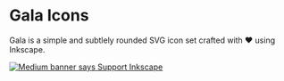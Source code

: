 <h1>Gala Icons</h1>

<p>Gala is a simple and subtlely rounded SVG icon set crafted with ♥ using Inkscape.

<a href="https://inkscape.org/support-us/donate/"><img title="Support the Inkscape Project and Donate" src="https://media.inkscape.org/media/cms_page_media/608/donate-button-180.png" alt="Medium banner says Support Inkscape" /></a>
